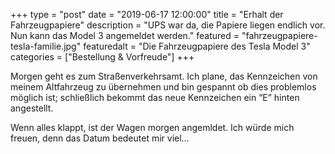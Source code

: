 +++
type = "post"
date = "2019-06-17 12:00:00"
title = "Erhalt der Fahrzeugpapiere"
description = "UPS war da, die Papiere liegen endlich vor. Nun kann das Model 3 angemeldet werden."
featured = "fahrzeugpapiere-tesla-familie.jpg"
featuredalt = "Die Fahrzeugpapiere des Tesla Model 3"
categories = ["Bestellung & Vorfreude"]
+++

Morgen geht es zum Straßenverkehrsamt. Ich plane, das Kennzeichen von meinem Altfahrzeug zu übernehmen und bin gespannt ob dies problemlos möglich ist; schließlich bekommt das neue Kennzeichen ein “E” hinten angestellt.

Wenn alles klappt, ist der Wagen morgen angemldet. Ich würde mich freuen, denn das Datum bedeutet mir viel…
